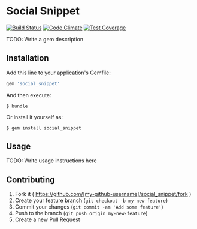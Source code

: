 # Social Snippet

[![Build Status](https://travis-ci.org/social-snippet/social-snippet.svg?branch=master)](https://travis-ci.org/social-snippet/social-snippet)
[![Code Climate](https://codeclimate.com/github/social-snippet/social-snippet/badges/gpa.svg)](https://codeclimate.com/github/social-snippet/social-snippet)
[![Test Coverage](https://codeclimate.com/github/social-snippet/social-snippet/badges/coverage.svg)](https://codeclimate.com/github/social-snippet/social-snippet)

TODO: Write a gem description

## Installation

Add this line to your application's Gemfile:

```ruby
gem 'social_snippet'
```

And then execute:

    $ bundle

Or install it yourself as:

    $ gem install social_snippet

## Usage

TODO: Write usage instructions here

## Contributing

1. Fork it ( https://github.com/[my-github-username]/social_snippet/fork )
2. Create your feature branch (`git checkout -b my-new-feature`)
3. Commit your changes (`git commit -am 'Add some feature'`)
4. Push to the branch (`git push origin my-new-feature`)
5. Create a new Pull Request
